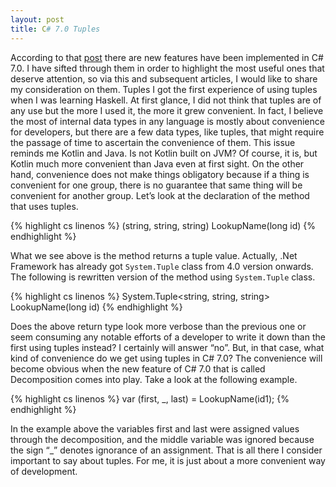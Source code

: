 ```yaml
---
layout: post
title: C# 7.0 Tuples
---
```


According to that [post](https://blogs.msdn.microsoft.com/dotnet/2017/03/09/new-features-in-c-7-0/) there are new features have been implemented in C# 7.0. I have sifted through them in order to highlight the most useful ones that deserve attention, so via this and subsequent articles, I would like to share my consideration on them.
Tuples
I got the first experience of using tuples when I was learning Haskell. At first glance, I did not think that tuples are of any use but the more I used it, the more it grew convenient. In fact, I believe the most of internal data types in any language is mostly about convenience for developers, but there are a few data types, like tuples, that might require the passage of time to ascertain the convenience of them. This issue reminds me Kotlin and Java. Is not Kotlin built on JVM? Of course, it is, but Kotlin much more convenient than Java even at first sight. On the other hand, convenience does not make things obligatory because if a thing is convenient for one group, there is no guarantee that same thing will be convenient for another group.
Let’s look at the declaration of the method that uses tuples.

{% highlight cs linenos %}
(string, string, string) LookupName(long id)
{% endhighlight %}

What we see above is the method returns a tuple value. Actually, .Net Framework has already got `System.Tuple` class from 4.0 version onwards. The following is rewritten version of the method using `System.Tuple` class.

{% highlight cs linenos %}
System.Tuple<string, string, string> LookupName(long id)
{% endhighlight %}

Does the above return type look more verbose than the previous one or seem consuming any notable efforts of a developer to write it down than the first using tuples instead? I certainly will answer “no”. But, in that case, what kind of convenience do we get using tuples in C# 7.0? The convenience will become obvious when the new feature of C# 7.0 that is called Decomposition comes into play. Take a look at the following example.

{% highlight cs linenos %}
var (first, _, last) = LookupName(id1);
{% endhighlight %}

In the example above the variables first and last were assigned values through the decomposition, and the middle variable was ignored because the sign “_” denotes ignorance of an assignment. That is all there I consider important to say about tuples. For me, it is just about a more convenient way of development.
